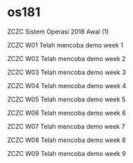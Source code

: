 # os181
ZCZC Sistem Operasi 2018 Awal (1)

ZCZC W01 Telah mencoba demo week 1

ZCZC W02 Telah mencoba demo week 2

ZCZC W03 Telah mencoba demo week 3

ZCZC W04 Telah mencoba demo week 4

ZCZC W05 Telah mencoba demo week 5

ZCZC W06 Telah mencoba demo week 6

ZCZC W07 Telah mencoba demo week 7

ZCZC W08 Telah mencoba demo week 8

ZCZC W09 Telah mencoba demo week 9
